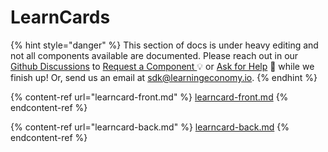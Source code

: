 # LearnCards

{% hint style="danger" %}
This section of docs is under heavy editing and not all components available are documented. Please reach out in our [Github Discussions](https://github.com/learningeconomy/LearnCard/discussions) to [Request a Component ](https://github.com/learningeconomy/LearnCard/discussions/categories/feature-requests)💡 or [Ask for Help](https://github.com/learningeconomy/LearnCard/discussions/categories/help) 💖 while we finish up!  Or, send us an email at [sdk@learningeconomy.io](mailto:sdk@learningeconomy.io).
{% endhint %}

{% content-ref url="learncard-front.md" %}
[learncard-front.md](learncard-front.md)
{% endcontent-ref %}

{% content-ref url="learncard-back.md" %}
[learncard-back.md](learncard-back.md)
{% endcontent-ref %}
